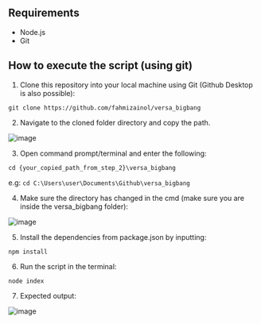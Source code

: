 ## Requirements
- Node.js 
- Git

## How to execute the script (using git)

1. Clone this repository into your local machine using Git (Github Desktop is also possible):

```
git clone https://github.com/fahmizainol/versa_bigbang 
```

2. Navigate to the cloned folder directory and copy the path.

![image](https://user-images.githubusercontent.com/34787787/182547822-2ca8c0ef-5c0d-4ed3-b05c-fc0255d826b0.png)

3. Open command prompt/terminal and enter the following:

```
cd {your_copied_path_from_step_2}\versa_bigbang
```

e.g: ```cd C:\Users\user\Documents\Github\versa_bigbang```

4. Make sure the directory has changed in the cmd (make sure you are inside the versa_bigbang folder): 

![image](https://user-images.githubusercontent.com/34787787/182548370-c7bb5e08-585a-41e7-bc48-d7ab490135e3.png)

5. Install the dependencies from package.json by inputting:

```
npm install
```

6. Run the script in the terminal:

```
node index
```

7. Expected output:

![image](https://user-images.githubusercontent.com/34787787/182548783-3519cdc0-2fbb-41ed-8b0d-c13560a7de4f.png)

